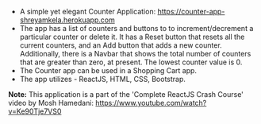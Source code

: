 - A simple yet elegant Counter Application: https://counter-app-shreyamkela.herokuapp.com
- The app has a list of counters and buttons to to increment/decrement a particular counter or delete it. It has a Reset button that resets all the current counters, and an Add button that adds a new counter. Additionally, there is a Navbar that shows the total number of counters that are greater than zero, at present. The lowest counter value is 0.
- The Counter app can be used in a Shopping Cart app.
- The app utilizes - ReactJS, HTML, CSS, Bootstrap.

**Note:** This application is a part of the 'Complete ReactJS Crash Course' video by Mosh Hamedani: https://www.youtube.com/watch?v=Ke90Tje7VS0
